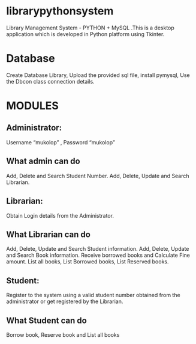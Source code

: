 # librarypythonsystem
Library Management System - PYTHON + MySQL .This is a desktop application which is developed in Python platform using Tkinter.
# Database
Create Database Library, Upload the provided sql file, install pymysql, Use the Dbcon class connection details.
# MODULES
## Administrator: 
Username “mukolop”  , Password “mukolop”
## What admin can do
Add, Delete and Search Student Number.
Add, Delete, Update and Search Librarian.
## Librarian: 
Obtain Login details from the Administrator.
## What Librarian can do
Add, Delete, Update and Search Student information.
Add, Delete, Update and Search Book information.
Receive borrowed books and Calculate Fine amount.
List all books, List Borrowed books, List Reserved books.
## Student:
Register to the system using a valid student number obtained from the administrator or get registered by the Librarian.
## What Student can do
Borrow book, Reserve book and List all books
